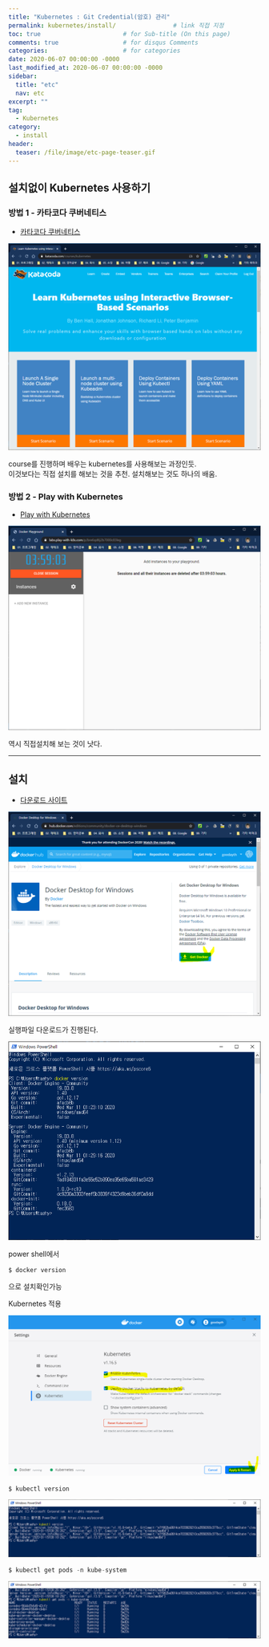 ```yaml
---
title: "Kubernetes : Git Credential(암호) 관리"
permalink: kubernetes/install/                # link 직접 지정
toc: true                       # for Sub-title (On this page)
comments: true                  # for disqus Comments
categories:                     # for categories
date: 2020-06-07 00:00:00 -0000
last_modified_at: 2020-06-07 00:00:00 -0000
sidebar:
  title: "etc"
  nav: etc
excerpt: ""
tag:
  - Kubernetes
category:
  - install
header:
  teaser: /file/image/etc-page-teaser.gif
---
```


## 설치없이 Kubernetes 사용하기

### 방법 1 - 카타코다 쿠버네티스

* [카타코다 쿠버네티스](https://www.katacoda.com/courses/kubernetes)

![](/file/image/Kubernetes-install-01.png)

course를 진행하며 배우는 kubernetes를 사용해보는 과정인듯.<br>
이것보다는 직접 설치를 해보는 것을 추천. 설치해보는 것도 하나의 배움.<br>

### 방법 2 - Play with Kubernetes

* [Play with Kubernetes](https://labs.play-with-k8s.com/)

![](/file/image/Kubernetes-install-02.png)

역시 직접설치해 보는 것이 낫다.

---

## 설치

* [다운로드 사이트](https://hub.docker.com/editions/community/docker-ce-desktop-windows)

![](/file/image/Kubernetes-install-03.png)

실행파일 다운로드가 진행된다.

![](/file/image/Kubernetes-install-04.png)

power shell에서

```s
$ docker version
```

으로 설치확인가능

Kubernetes 적용

![](/file/image/Kubernetes-install-05.png)

```s
$ kubectl version
```

![](/file/image/Kubernetes-install-06.png)

```s
$ kubectl get pods -n kube-system
```

![](/file/image/Kubernetes-install-07.png)